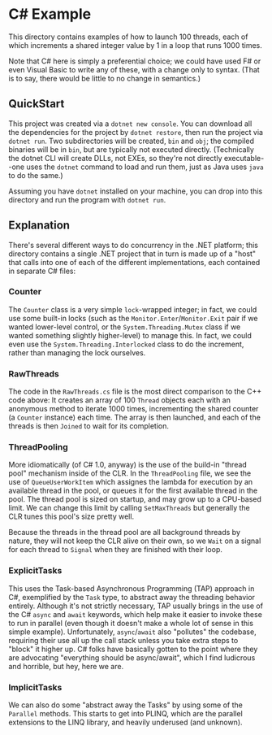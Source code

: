 # C# Example
This directory contains examples of how to launch 100 threads, each of which increments a shared integer value by 1 in a loop that runs 1000 times. 

Note that C# here is simply a preferential choice; we could have used F# or even Visual Basic to write any of these, with a change only to syntax. (That is to say, there would be little to no change in semantics.)

## QuickStart
This project was created via a `dotnet new console`. You can download all the dependencies for the project by `dotnet restore`, then run the project via `dotnet run`. Two subdirectories will be created, `bin` and `obj`; the compiled binaries will be in `bin`, but are typically not executed directly. (Technically the dotnet CLI will create DLLs, not EXEs, so they're not directly executable--one uses the `dotnet` command to load and run them, just as Java uses `java` to do the same.)

Assuming you have `dotnet` installed on your machine, you can drop into this directory and run the program with `dotnet run`.

## Explanation
There's several different ways to do concurrency in the .NET platform; this directory contains a single .NET project that in turn is made up of a "host" that calls into one of each of the different implementations, each contained in separate C# files:

### Counter
The `Counter` class is a very simple `lock`-wrapped integer; in fact, we could use some built-in locks (such as the `Monitor.Enter`/`Monitor.Exit` pair if we wanted lower-level control, or the `System.Threading.Mutex` class if we wanted something slightly higher-level) to manage this. In fact, we could even use the `System.Threading.Interlocked` class to do the increment, rather than managing the lock ourselves.

### RawThreads
The code in the `RawThreads.cs` file is the most direct comparison to the C++ code above: It creates an array of 100 `Thread` objects each with an anonymous method to iterate 1000 times, incrementing the shared counter (a `Counter` instance) each time. The array is then launched, and each of the threads is then `Joined` to wait for its completion.

### ThreadPooling
More idiomatically (of C# 1.0, anyway) is the use of the build-in "thread pool" mechanism inside of the CLR. In the `ThreadPooling` file, we see the use of `QueueUserWorkItem` which assignes the lambda for execution by an available thread in the pool, or queues it for the first available thread in the pool. The thread pool is sized on startup, and may grow up to a CPU-based limit. We can change this limit by calling `SetMaxThreads` but generally the CLR tunes this pool's size pretty well.

Because the threads in the thread pool are all background threads by nature, they will not keep the CLR alive on their own, so we `Wait` on a signal for each thread to `Signal` when they are finished with their loop.

### ExplicitTasks
This uses the Task-based Asynchronous Programming (TAP) approach in C#, exemplified by the `Task` type, to abstract away the threading behavior entirely. Although it's not strictly necessary, TAP usually brings in the use of the C# `async` and `await` keywords, which help make it easier to invoke these to run in parallel (even though it doesn't make a whole lot of sense in this simple example). Unfortunately, `async`/`await` also "pollutes" the codebase, requiring their use all up the call stack unless you take extra steps to "block" it higher up. C# folks have basically gotten to the point where they are advocating "everything should be async/await", which I find ludicrous and horrible, but hey, here we are.

### ImplicitTasks
We can also do some "abstract away the Tasks" by using some of the `Parallel` methods. This starts to get into PLINQ, which are the parallel extensions to the LINQ library, and heavily underused (and unknown).

